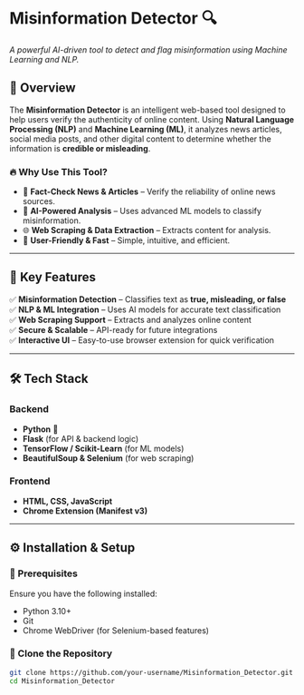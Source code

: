 # **Misinformation Detector 🔍**  
*A powerful AI-driven tool to detect and flag misinformation using Machine Learning and NLP.*  

## 🚀 **Overview**  
The **Misinformation Detector** is an intelligent web-based tool designed to help users verify the authenticity of online content. Using **Natural Language Processing (NLP)** and **Machine Learning (ML)**, it analyzes news articles, social media posts, and other digital content to determine whether the information is **credible or misleading**.  

### 🔥 **Why Use This Tool?**  
- 📰 **Fact-Check News & Articles** – Verify the reliability of online news sources.  
- 🤖 **AI-Powered Analysis** – Uses advanced ML models to classify misinformation.  
- 🌐 **Web Scraping & Data Extraction** – Extracts content for analysis.  
- 🚀 **User-Friendly & Fast** – Simple, intuitive, and efficient.  

---

## 📌 **Key Features**  
✅ **Misinformation Detection** – Classifies text as **true, misleading, or false**  
✅ **NLP & ML Integration** – Uses AI models for accurate text classification  
✅ **Web Scraping Support** – Extracts and analyzes online content  
✅ **Secure & Scalable** – API-ready for future integrations  
✅ **Interactive UI** – Easy-to-use browser extension for quick verification  

---

## 🛠 **Tech Stack**  
### **Backend**  
- **Python** 🐍  
- **Flask** (for API & backend logic)  
- **TensorFlow / Scikit-Learn** (for ML models)  
- **BeautifulSoup & Selenium** (for web scraping)  

### **Frontend**  
- **HTML, CSS, JavaScript**  
- **Chrome Extension (Manifest v3)**  

---

## ⚙️ **Installation & Setup**  

### **🔹 Prerequisites**  
Ensure you have the following installed:  
- Python 3.10+  
- Git  
- Chrome WebDriver (for Selenium-based features)  

### **🔹 Clone the Repository**  
```bash
git clone https://github.com/your-username/Misinformation_Detector.git
cd Misinformation_Detector
